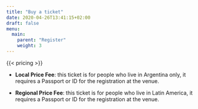 ```yaml
---
title: "Buy a ticket"
date: 2020-04-26T13:41:15+02:00
draft: false
menu:
  main:
    parent: "Register"
    weight: 3
---
```


{{< pricing >}}

- **Local Price Fee**: this ticket is for people who live in Argentina only, it requires a Passport or ID for the registration at the venue.

- **Regional Price Fee**: this ticket is for people who live in Latin America, it requires a Passport or ID for the registration at the venue.
